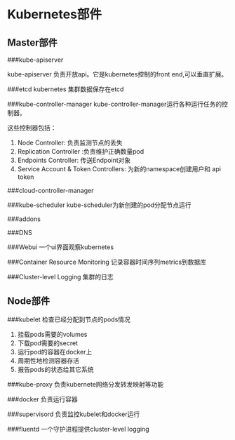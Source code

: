 Kubernetes部件
=====

Master部件
----

###kube-apiserver

kube-apiserver 负责开放api。它是kubernetes控制的front end,可以垂直扩展。

###etcd
kubernetes 集群数据保存在etcd

###kube-controller-manager
kube-controller-manager运行各种运行任务的控制器。

这些控制器包括：

1. Node Controller: 负责监测节点的丢失
2. Replication Controller :负责维护正确数量pod
3. Endpoints Controller: 传送Endpoint对象
4. Service Account & Token Controllers: 为新的namespace创建用户和 api token

###cloud-controller-manager


###kube-scheduler
kube-scheduler为新创建的pod分配节点运行

###addons

###DNS

###Webui
一个ui界面观察kubernetes

###Container Resource Monitoring
记录容器时间序列metrics到数据库

###Cluster-level Logging
集群的日志

Node部件
-----
###kubelet
检查已经分配到节点的pods情况

1. 挂载pods需要的volumes
2. 下载pod需要的secret
3. 运行pod的容器在docker上
4. 周期性地检测容器存活
5. 报告pods的状态给其它系统

###kube-proxy
负责kubernete网络分发转发映射等功能

###docker
负责运行容器

###supervisord
负责监控kubelet和docker运行

###fluentd
一个守护进程提供cluster-level logging


